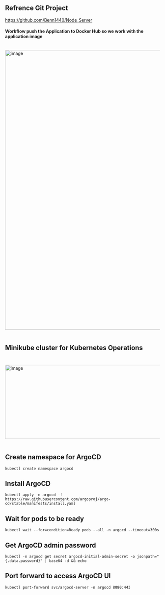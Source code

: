 ## Refrence Git Project
https://github.com/Benn1440/Node_Server

#### Workflow push the Application to Docker Hub so we work with the application image<br><br>
<img width="2898" height="906" alt="image" src="https://github.com/user-attachments/assets/b207d5db-d399-40b6-ba0e-c220484e0f7e" /><br><br>

## Minikube cluster for Kubernetes Operations <br><br>
<img width="855" height="240" alt="image" src="https://github.com/user-attachments/assets/733f49b2-daeb-41b1-9ea0-ba0a7a901b16" /><br><br>


## Create namespace for ArgoCD
`kubectl create namespace argocd`

## Install ArgoCD
`kubectl apply -n argocd -f https://raw.githubusercontent.com/argoproj/argo-cd/stable/manifests/install.yaml`

## Wait for pods to be ready
`kubectl wait --for=condition=Ready pods --all -n argocd --timeout=300s`

## Get ArgoCD admin password
`kubectl -n argocd get secret argocd-initial-admin-secret -o jsonpath="{.data.password}" | base64 -d && echo`

## Port forward to access ArgoCD UI
`kubectl port-forward svc/argocd-server -n argocd 8080:443`
